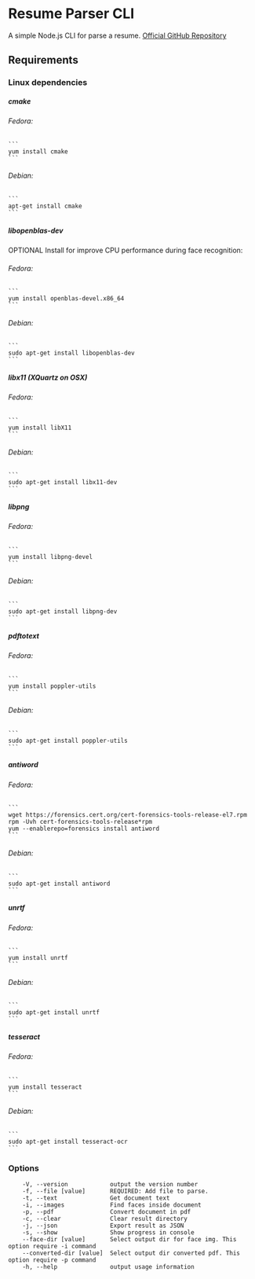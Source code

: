 # Resume Parser CLI
A simple Node.js CLI for parse a resume. [Official GitHub Repository](https://github.com/RobyFerro/DocumentParserCLI)

## Requirements
### Linux dependencies
##### cmake 
###### Fedora:
    ```
    yum install cmake
    ```
###### Debian:
    ```
    apt-get install cmake
    ```
##### libopenblas-dev
OPTIONAL Install for improve CPU performance during face recognition:  
###### Fedora:
    ```
    yum install openblas-devel.x86_64
    ```
###### Debian: 
    ```
    sudo apt-get install libopenblas-dev
    ```
##### libx11 (XQuartz on OSX)
###### Fedora:
    ```
    yum install libX11
    ```
###### Debian:
    ``` 
    sudo apt-get install libx11-dev
    ```
##### libpng 
###### Fedora:
    ```
    yum install libpng-devel
    ```
###### Debian:
    ```
    sudo apt-get install libpng-dev
    ```
##### pdftotext 
###### Fedora: 
    ```
    yum install poppler-utils
    ```
###### Debian:
    ```
    sudo apt-get install poppler-utils
    ```
##### antiword 
###### Fedora:
    ```
    wget https://forensics.cert.org/cert-forensics-tools-release-el7.rpm
    rpm -Uvh cert-forensics-tools-release*rpm
    yum --enablerepo=forensics install antiword
    ``` 
###### Debian: 
    ```
    sudo apt-get install antiword
    ```
##### unrtf
###### Fedora:
    ```
    yum install unrtf
    ```
###### Debian:
    ```
    sudo apt-get install unrtf
    ```
##### tesseract 
###### Fedora:
    ```
    yum install tesseract
    ```
###### Debian:
    ```
    sudo apt-get install tesseract-ocr
    ```

### Options
```
    -V, --version            output the version number
    -f, --file [value]       REQUIRED: Add file to parse.
    -t, --text               Get document text
    -i, --images             Find faces inside document
    -p, --pdf                Convert document in pdf
    -c, --clear              Clear result directory
    -j, --json               Export result as JSON
    -s, --show               Show progress in console
    --face-dir [value]       Select output dir for face img. This option require -i command
    --converted-dir [value]  Select output dir converted pdf. This option require -p command
    -h, --help               output usage information
```